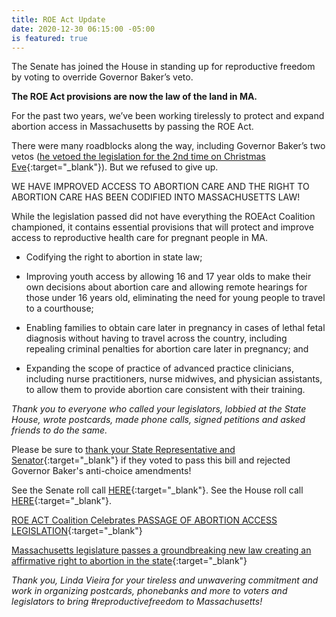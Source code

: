 ```yaml
---
title: ROE Act Update
date: 2020-12-30 06:15:00 -05:00
is featured: true
---
```


The Senate has joined the House in standing up for reproductive freedom by voting to override Governor Baker’s veto.

**The ROE Act provisions are now the law of the land in MA.**

For the past two years, we’ve been working tirelessly to protect and expand abortion access in Massachusetts by passing the ROE Act.

There were many roadblocks along the way, including Governor Baker’s two vetos ([he vetoed the legislation for the 2nd time on Christmas Eve](https://www.bostonglobe.com/2020/12/24/metro/governor-baker-vetoes-bill-protect-expand-abortion-access-mass/){:target="_blank"}).  But we refused to give up.

WE HAVE IMPROVED ACCESS TO ABORTION CARE AND THE RIGHT TO ABORTION CARE HAS BEEN CODIFIED INTO MASSACHUSETTS LAW!

While the legislation passed did not have everything the ROEAct Coalition championed, it contains essential provisions that will protect and improve access to reproductive health care for pregnant people in MA.

* Codifying the right to abortion in state law;

* Improving youth access by allowing 16 and 17 year olds to make their own decisions about abortion care and allowing remote hearings for those under 16 years old, eliminating the need for young people to travel to a courthouse;

* Enabling families to obtain care later in pregnancy in cases of lethal fetal diagnosis without having to travel across the country, including repealing criminal penalties for abortion care later in pregnancy; and

* Expanding the scope of practice of advanced practice clinicians, including nurse practitioners, nurse midwives, and physician assistants, to allow them to provide abortion care consistent with their training.

*Thank you to everyone who called your legislators, lobbied at the State House, wrote postcards, made phone calls, signed petitions and asked friends to do the same.*

Please be sure to [thank your State Representative and Senator](https://malegislature.gov/search/findmylegislator){:target="_blank"} if they voted to pass this bill and rejected Governor Baker's anti-choice amendments!

See the Senate roll call [HERE](https://twitter.com/ProgressiveMass/status/1343985488508678144/photo/1){:target="_blank"}. See the House roll call [HERE](https://www.progressivemass.com/house-roe-baker-2020){:target="_blank"}.  

[ROE ACT Coalition Celebrates PASSAGE OF ABORTION ACCESS LEGISLATION](https://www.aclum.org/en/news/roe-act-coalition-celebrates-passage-abortion-access-legislation){:target="_blank"}

[Massachusetts legislature passes a groundbreaking new law creating an affirmative right to abortion in the state](https://msmagazine.com/2020/12/29/massachusetts-abortion-law-roe-act/){:target="_blank"}

*Thank you, Linda Vieira for your tireless and unwavering commitment and work in organizing postcards, phonebanks and more to voters and legislators to bring #reproductivefreedom to Massachusetts!*